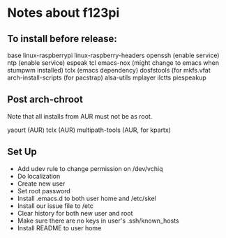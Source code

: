 
# Notes about f123pi

## To install before release:

base
linux-raspberrypi
linux-raspberry-headers
openssh (enable service)
ntp (enable service)
espeak
tcl
emacs-nox (might change to emacs when stumpwm installed)
tclx (emacs dependency)
dosfstools (for mkfs.vfat
arch-install-scripts (for pacstrap)
alsa-utils
mplayer
ilctts
piespeakup


## Post arch-chroot

Note that all installs from AUR must not be as root.

yaourt (AUR)
tclx (AUR)
multipath-tools (AUR, for kpartx)

## Set Up

* Add udev rule to change permission on /dev/vchiq
* Do localization
* Create new user
* Set root password
* Install .emacs.d to both user home and /etc/skel
* Install our issue file to /etc
* Clear history for both new user and root
* Make sure there are no keys in user's .ssh/known_hosts
* Install README to user home

